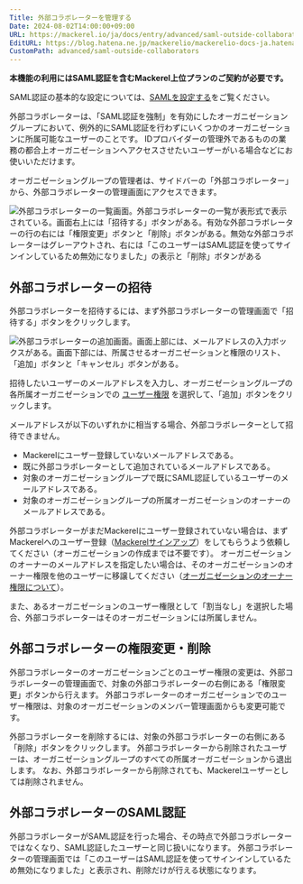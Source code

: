 ```yaml
---
Title: 外部コラボレーターを管理する
Date: 2024-08-02T14:00:00+09:00
URL: https://mackerel.io/ja/docs/entry/advanced/saml-outside-collaborators
EditURL: https://blog.hatena.ne.jp/mackerelio/mackerelio-docs-ja.hatenablog.mackerel.io/atom/entry/6802340630902356592
CustomPath: advanced/saml-outside-collaborators
---
```


**本機能の利用にはSAML認証を含むMackerel上位プランのご契約が必要です。**

SAML認証の基本的な設定については、[SAMLを設定する](https://mackerel.io/ja/docs/entry/advanced/saml-settings)をご覧ください。

外部コラボレーターは、「SAML認証を強制」を有効にしたオーガニゼーショングループにおいて、例外的にSAML認証を行わずにいくつかのオーガニゼーションに所属可能なユーザーのことです。
IDプロバイダーの管理外であるものの業務の都合上オーガニゼーションへアクセスさせたいユーザーがいる場合などにお使いいただけます。

オーガニゼーショングループの管理者は、サイドバーの「外部コラボレーター」から、外部コラボレーターの管理画面にアクセスできます。

![外部コラボレーターの一覧画面。外部コラボレーターの一覧が表形式で表示されている。画面右上には「招待する」ボタンがある。有効な外部コラボレーターの行の右には「権限変更」ボタンと「削除」ボタンがある。無効な外部コラボレーターはグレーアウトされ、右には「このユーザーはSAML認証を使ってサインインしているため無効になりました」の表示と「削除」ボタンがある](https://cdn-ak.f.st-hatena.com/images/fotolife/m/mackerelio/20240829/20240829171231_original.png)

## 外部コラボレーターの招待

外部コラボレーターを招待するには、まず外部コラボレーターの管理画面で「招待する」ボタンをクリックします。

![外部コラボレーターの追加画面。画面上部には、メールアドレスの入力ボックスがある。画面下部には、所属させるオーガニゼーションと権限のリスト、「追加」ボタンと「キャンセル」ボタンがある。](https://cdn-ak.f.st-hatena.com/images/fotolife/m/mackerelio/20240829/20240829163138_original.png)

招待したいユーザーのメールアドレスを入力し、オーガニゼーショングループの各所属オーガニゼーションでの [ユーザー権限](https://mackerel.io/ja/docs/entry/spec/authority) を選択して、「追加」ボタンをクリックします。

メールアドレスが以下のいずれかに相当する場合、外部コラボレーターとして招待できません。

- Mackerelにユーザー登録していないメールアドレスである。
- 既に外部コラボレーターとして追加されているメールアドレスである。
- 対象のオーガニゼーショングループで既にSAML認証しているユーザーのメールアドレスである。
- 対象のオーガニゼーショングループの所属オーガニゼーションのオーナーのメールアドレスである。

外部コラボレーターがまだMackerelにユーザー登録されていない場合は、まずMackerelへのユーザー登録（[Mackerelサインアップ](https://mackerel.io/signup)）をしてもらうよう依頼してください（オーガニゼーションの作成までは不要です）。
オーガニゼーションのオーナーのメールアドレスを指定したい場合は、そのオーガニゼーションのオーナー権限を他のユーザーに移譲してください（[オーガニゼーションのオーナー権限について](https://support.mackerel.io/hc/ja/articles/360039701852-%E3%82%AA%E3%83%BC%E3%82%AC%E3%83%8B%E3%82%BC%E3%83%BC%E3%82%B7%E3%83%A7%E3%83%B3%E3%81%AE%E3%82%AA%E3%83%BC%E3%83%8A%E3%83%BC%E6%A8%A9%E9%99%90%E3%81%AB%E3%81%A4%E3%81%84%E3%81%A6)）。

また、あるオーガニゼーションのユーザー権限として「割当なし」を選択した場合、外部コラボレーターはそのオーガニゼーションには所属しません。

## 外部コラボレーターの権限変更・削除

外部コラボレーターのオーガニゼーションごとのユーザー権限の変更は、外部コラボレーターの管理画面で、対象の外部コラボレーターの右側にある「権限変更」ボタンから行えます。
外部コラボレーターのオーガニゼーションでのユーザー権限は、対象のオーガニゼーションのメンバー管理画面からも変更可能です。

外部コラボレーターを削除するには、対象の外部コラボレーターの右側にある「削除」ボタンをクリックします。
外部コラボレーターから削除されたユーザーは、オーガニゼーショングループのすべての所属オーガニゼーションから退出します。
なお、外部コラボレーターから削除されても、Mackerelユーザーとしては削除されません。

## 外部コラボレーターのSAML認証

外部コラボレーターがSAML認証を行った場合、その時点で外部コラボレーターではなくなり、SAML認証したユーザーと同じ扱いになります。
外部コラボレーターの管理画面では「このユーザーはSAML認証を使ってサインインしているため無効になりました」と表示され、削除だけが行える状態になります。
